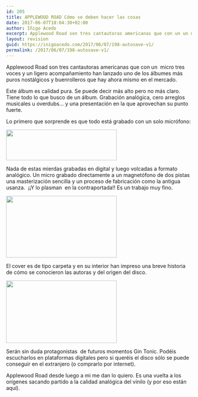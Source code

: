 ```yaml
---
id: 205
title: APPLEWOOD ROAD Cómo se deben hacer las cosas
date: 2017-06-07T18:04:30+02:00
author: Iñigo Acedo
excerpt: Applewood Road son tres cantautoras americanas que con un un micro tres voces y un ligero acompañamiento han lanzado uno de los álbumes más puros nostálgicos y buenrolleros que hay ahora mismo en el mercado.
layout: revision
guid: https://inigoacedo.com/2017/06/07/198-autosave-v1/
permalink: /2017/06/07/198-autosave-v1/
---
```

Applewood Road son tres cantautoras americanas que con un  micro tres voces y un ligero acompañamiento han lanzado uno de los álbumes más puros nostálgicos y buenrolleros que hay ahora mismo en el mercado.

<!--more-->

Este álbum es calidad pura. Se puede decir más alto pero no más claro. Tiene todo lo que busco de un álbum. Grabación analógica, cero arreglos musicales u overdubs&#8230; y una presentación en la que aprovechan su punto fuerte.

Lo primero que sorprende es que todo está grabado con un solo micrófono:

[<img class="alignnone size-medium wp-image-201" src="https://inigoacedo.com/wp-content/uploads/2017/06/ScreenHunter_3-300x83.bmp" alt="" width="300" height="83" srcset="https://inigoacedo.com/wp-content/uploads/2017/06/ScreenHunter_3-300x83.bmp 300w, https://inigoacedo.com/wp-content/uploads/2017/06/ScreenHunter_3-768x213.bmp 768w, https://inigoacedo.com/wp-content/uploads/2017/06/ScreenHunter_3-1024x284.bmp 1024w, https://inigoacedo.com/wp-content/uploads/2017/06/ScreenHunter_3.bmp 1051w" sizes="(max-width: 300px) 100vw, 300px" />](https://inigoacedo.com/wp-content/uploads/2017/06/ScreenHunter_3.bmp)

Nada de estas mierdas grabadas en digital y luego volcadas a formato analógico. Un micro grabado directamente a un magnetófono de dos pistas una masterización sencilla y un proceso de fabricación como la antigua usanza.  ¡¡Y lo plasman  en la contraportada!! Es un trabajo muy fino.

[<img class="alignnone size-medium wp-image-200" src="https://inigoacedo.com/wp-content/uploads/2017/06/ScreenHunter_2-300x167.bmp" alt="" width="300" height="167" srcset="https://inigoacedo.com/wp-content/uploads/2017/06/ScreenHunter_2-300x167.bmp 300w, https://inigoacedo.com/wp-content/uploads/2017/06/ScreenHunter_2-768x428.bmp 768w, https://inigoacedo.com/wp-content/uploads/2017/06/ScreenHunter_2.bmp 881w" sizes="(max-width: 300px) 100vw, 300px" />](https://inigoacedo.com/wp-content/uploads/2017/06/ScreenHunter_2.bmp)

El cover es de tipo carpeta y en su interior han impreso una breve historia de cómo se conocieron las autoras y del origen del disco.

<img class="alignnone size-medium wp-image-202" src="https://i1.wp.com/inigoacedo.com/wp-content/uploads/2017/06/IMG_20170607_172344.jpg?resize=300%2C169&#038;ssl=1" alt="" width="300" height="169" srcset="https://i1.wp.com/inigoacedo.com/wp-content/uploads/2017/06/IMG_20170607_172344.jpg?resize=300%2C169&ssl=1 300w, https://i1.wp.com/inigoacedo.com/wp-content/uploads/2017/06/IMG_20170607_172344.jpg?resize=768%2C432&ssl=1 768w, https://i1.wp.com/inigoacedo.com/wp-content/uploads/2017/06/IMG_20170607_172344.jpg?resize=1024%2C576&ssl=1 1024w, https://i1.wp.com/inigoacedo.com/wp-content/uploads/2017/06/IMG_20170607_172344.jpg?w=1575&ssl=1 1575w" sizes="(max-width: 300px) 100vw, 300px" data-recalc-dims="1" /> 

Serán sin duda protagonistas  de futuros momentos Gin Tonic. Podéis escucharlos en plataformas digitales pero si queréis el disco sólo se puede conseguir en el extranjero (o comprarlo por internet).

Applewood Road desde luego a mi me dan lo quiero. Es una vuelta a los orígenes sacando partido a la calidad analógica del vinilo (y por eso están aquí).

&nbsp;